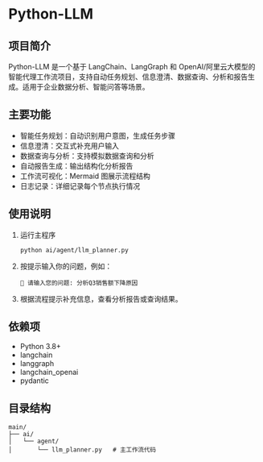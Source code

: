 
# Python-LLM

## 项目简介
Python-LLM 是一个基于 LangChain、LangGraph 和 OpenAI/阿里云大模型的智能代理工作流项目，支持自动任务规划、信息澄清、数据查询、分析和报告生成。适用于企业数据分析、智能问答等场景。

## 主要功能
- 智能任务规划：自动识别用户意图，生成任务步骤
- 信息澄清：交互式补充用户输入
- 数据查询与分析：支持模拟数据查询和分析
- 自动报告生成：输出结构化分析报告
- 工作流可视化：Mermaid 图展示流程结构
- 日志记录：详细记录每个节点执行情况

## 使用说明

1. 运行主程序
   ```
   python ai/agent/llm_planner.py
   ```

2. 按提示输入你的问题，例如：
   ```
   💬 请输入您的问题: 分析Q3销售额下降原因
   ```

3. 根据流程提示补充信息，查看分析报告或查询结果。

## 依赖项
- Python 3.8+
- langchain
- langgraph
- langchain_openai
- pydantic

## 目录结构
```
main/
├── ai/
│   └── agent/
│       └── llm_planner.py   # 主工作流代码
```
